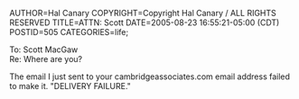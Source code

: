 AUTHOR=Hal Canary
COPYRIGHT=Copyright Hal Canary / ALL RIGHTS RESERVED
TITLE=ATTN: Scott
DATE=2005-08-23 16:55:21-05:00 (CDT)
POSTID=505
CATEGORIES=life;

To: Scott MacGaw  
Re: Where are you?

The email I just sent to your cambridgeassociates.com email address failed to make it. "DELIVERY FAILURE."
